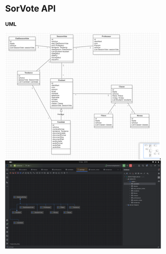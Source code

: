 # SorVote API

### UML

<img src="src/main/resources/static/img.png">
<img src="src/main/resources/static/img_1.png">